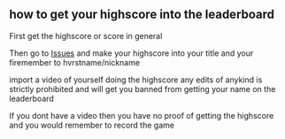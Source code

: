 ## how to get your highscore into the leaderboard

First get the highscore or score in general

Then go to [Issues](https://github.com/MeetPing/jpeli/issues) and make your highscore into your title and your firemember to hvrstname/nickname

import a video of yourself doing the highscore any edits of anykind is strictly prohibited and will get you banned from getting your name on the leaderboard

If you dont have a video then you have no proof of getting the highscore and you would remember to record the game
